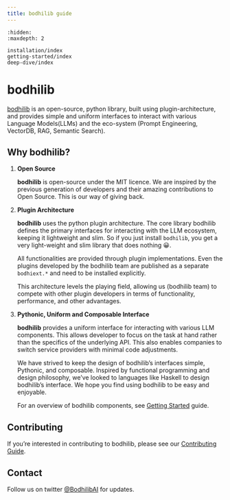 ```yaml
---
title: bodhilib guide
---
```


```{toctree}
:hidden:
:maxdepth: 2

installation/index
getting-started/index
deep-dive/index
```

# bodhilib

[bodhilib](https://bodhilib-guide.readthedocs.io/) is an open-source, python library, built using plugin-architecture, and provides simple and uniform interfaces to interact with various Language Models(LLMs) and the eco-system (Prompt Engineering, VectorDB, RAG, Semantic Search).

## Why bodhilib?

1. **Open Source**

   **bodhilib** is open-source under the MIT licence. We are inspired by the previous generation of developers and their amazing contributions to Open Source. This is our way of giving back.

1. **Plugin Architecture**

   **bodhilib** uses the python plugin architecture. The core library bodhilib defines the primary interfaces for interacting with the LLM ecosystem, keeping it lightweight and slim. So if you just install `bodhilib`, you get a very light-weight and slim library that does nothing 😀.

   All functionalities are provided through plugin implementations. Even the plugins developed by the bodhilib team are published as a separate `bodhiext.*` and need to be installed explicitly.

   This architecture levels the playing field, allowing us (bodhilib team) to compete with other plugin developers in terms of functionality, performance, and other advantages.

1. **Pythonic, Uniform and Composable Interface**

   **bodhilib** provides a uniform interface for interacting with various LLM components. This allows developer to focus on the task at hand rather than the specifics of the underlying API. This also enables companies to switch service providers with minimal code adjustments.

   We have strived to keep the design of bodhilib’s interfaces simple, Pythonic, and composable. Inspired by functional programming and design philosophy, we’ve looked to languages like Haskell to design bodhilib’s interface. We hope you find using bodhilib to be easy and enjoyable.

   For an overview of bodhilib components, see [Getting Started](getting-started/index.md) guide.

## Contributing

If you’re interested in contributing to bodhilib, please see our [Contributing Guide](contributing/index).

## Contact

Follow us on twitter [@BodhilibAI](https://twitter.com/BodhilibAI) for updates.
